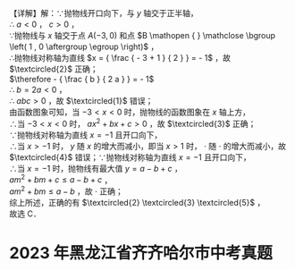 【详解】解：∵抛物线开口向下，与 $y$ 轴交于正半轴，  
∴ $a < 0$ ， $c > 0$ ，  
∵抛物线与 $x$ 轴交于点 $A \left( - 3 , 0 \right)$ 和点 $B \mathopen { } \mathclose \bgroup \left( 1 , 0 \aftergroup \egroup \right)$ ，  
∴抛物线对称轴为直线 $x = { \frac { - 3 + 1 } { 2 } } = - 1$ ，故 $\textcircled{2}$ 正确；  
$\therefore - { \frac { b } { 2 a } } = - 1$   
∴ $b = 2 a < 0$ ，  
∴ $a b c > 0$ ，故 $\textcircled{1}$ 错误；  
由函数图象可知，当 $- 3 < x < 0$ 时，抛物线的函数图象在 $x$ 轴上方，  
∴当 $- 3 < x < 0$ 时， $a x ^ { 2 } + b x + c > 0$ ，故 $\textcircled{3}$ 正确；  
∵抛物线对称轴为直线 $x { = } - 1$ 且开口向下，  
∴当 $x > - 1$ 时， $y$ 随 $x$ 的增大而减小，即当 $x > 1$ 时， $\cdot$ 随 $\cdot$ 的增大而减小，故 $\textcircled{4}$ 错误；∵抛物线对称轴为直线 $x { = } - 1$ 且开口向下，  
∴当 $x { = } - 1$ 时，抛物线有最大值 $y = a - b + c$ ，  
$a m ^ { 2 } + b m + c \leq a - b + c$ ，  
$a m ^ { 2 } + b m \leq a - b$ ，故 $\cdot$ 正确；  
综上所述，正确的有 $\textcircled{2} \textcircled{3} \textcircled{5}$ ，  
故选 C．

# 2023 年黑龙江省齐齐哈尔市中考真题
